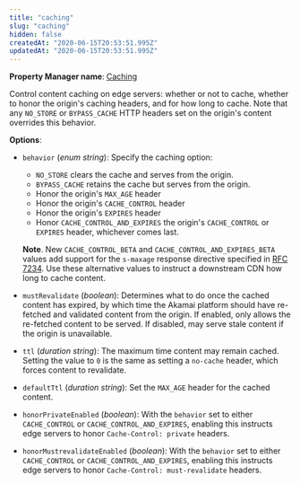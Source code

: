 ```yaml
---
title: "caching"
slug: "caching"
hidden: false
createdAt: "2020-06-15T20:53:51.995Z"
updatedAt: "2020-06-15T20:53:51.995Z"
---
```

__Property Manager name__: [Caching](https://control.akamai.com/wh/CUSTOMER/AKAMAI/en-US/WEBHELP/property-manager/property-manager-help/csh_lookup.html?id=PM_0024)

Control content caching on edge servers: whether or not to cache, whether to honor the origin's caching headers, and for how long to cache.  Note that any `NO_STORE` or `BYPASS_CACHE` HTTP headers set on the origin's content overrides this behavior.

__Options__:

<div class="option" markdown="1" id="caching.behavior" >

- `behavior` (_enum string_): Specify the caching option:

    - `NO_STORE` clears the cache and serves from the origin.
    - `BYPASS_CACHE` retains the cache but serves from the origin.
    - Honor the origin's `MAX_AGE` header
    - Honor the origin's `CACHE_CONTROL` header
    - Honor the origin's `EXPIRES` header
    - Honor `CACHE_CONTROL_AND_EXPIRES` the origin's `CACHE_CONTROL`     or `EXPIRES` header, whichever comes last.

    __Note__. New `CACHE_CONTROL_BETA` and
    `CACHE_CONTROL_AND_EXPIRES_BETA` values add support for the
    `s-maxage` response directive specified in
    [RFC 7234](https://tools.ietf.org/html/rfc7234).
    Use these alternative values to instruct a downstream CDN how long
    to cache content.

</div>

<div class="option" markdown="1" id="caching.mustRevalidate" >

- `mustRevalidate` (_boolean_): Determines what to do once the cached content has expired, by which time the Akamai platform should have re-fetched and validated content from the origin. If enabled, only allows the re-fetched content to be served. If disabled, may serve stale content if the origin is unavailable.

</div>

<div class="option" markdown="1" id="caching.ttl" >

- `ttl` (_duration string_): The maximum time content may remain cached. Setting the value to `0` is the same as setting a `no-cache` header, which forces content to revalidate.

</div>

<div class="option" markdown="1" id="caching.defaultTtl" >

- `defaultTtl` (_duration string_): Set the `MAX_AGE` header for the cached content.

</div>

<div class="option" markdown="1" id="caching.honorPrivateEnabled" >

- `honorPrivateEnabled` (_boolean_): With the `behavior` set to either `CACHE_CONTROL` or `CACHE_CONTROL_AND_EXPIRES`, enabling this instructs edge servers to honor `Cache-Control: private` headers.

</div>

<div class="option" markdown="1" id="caching.honorMustrevalidateEnabled" >

- `honorMustrevalidateEnabled` (_boolean_): With the `behavior` set to either `CACHE_CONTROL` or `CACHE_CONTROL_AND_EXPIRES`, enabling this instructs edge servers to honor `Cache-Control: must-revalidate` headers.

</div>

</div>

<div class="feature" data-feature="centralAuthorization" markdown="1">

